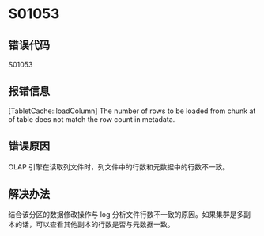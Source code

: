# S01053

## 错误代码

S01053

## 报错信息

[TabletCache::loadColumn] The number of rows <xxx> to be loaded from chunk
<chunkId> at <tablePath> of table <tableName> does not match the row count
<xxx> in metadata.

## 错误原因

OLAP 引擎在读取列文件时，列文件中的行数和元数据中的行数不一致。

## 解决办法

结合该分区的数据修改操作与 log 分析文件行数不一致的原因。如果集群是多副本的话，可以查看其他副本的行数是否与元数据一致。

